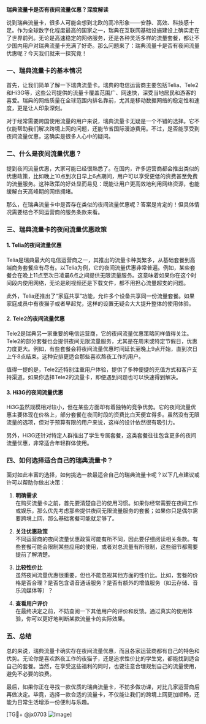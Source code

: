 **瑞典流量卡是否有夜间流量优惠？深度解读**

说到瑞典流量卡，很多人可能会想到北欧的高冷形象——安静、高效、科技感十足。作为全球数字化程度最高的国家之一，瑞典在互联网基础设施建设上确实走在了世界前列。无论是高速稳定的网络服务，还是各种灵活多样的流量套餐，都让不少国内用户对瑞典流量卡充满了好奇。那么问题来了：瑞典流量卡是否有夜间流量优惠呢？今天我们就来一探究竟！

### 一、瑞典流量卡的基本情况

首先，让我们简单了解一下瑞典流量卡。瑞典的电信运营商主要包括Telia、Tele2和Hi3G等，这些公司提供的流量卡覆盖范围广、网速快，深受当地居民和游客的喜爱。瑞典的网络质量在全球范围内排名靠前，尤其是移动数据网络的稳定性和速度，更是让人印象深刻。

对于经常需要跨国使用流量的用户来说，瑞典流量卡无疑是一个不错的选择。它不仅能帮助我们解决跨境上网的问题，还能节省国际漫游费用。不过，是否能享受到夜间流量优惠，这确实是很多人心中的疑问。

### 二、什么是夜间流量优惠？

提到夜间流量优惠，大家可能已经很熟悉了。在国内，许多运营商都会推出类似的优惠政策，比如晚上10点到次日早上6点期间，用户可以享受更低的资费甚至免费的流量服务。这种政策的好处显而易见：既能让用户更高效地利用网络资源，也能缓解白天高峰期的网络拥堵。

那么，在瑞典流量卡中是否存在类似的夜间流量优惠呢？答案是肯定的！但具体情况需要结合不同运营商的服务条款来看。

### 三、瑞典流量卡的夜间流量优惠政策

#### 1. Telia的夜间流量优惠

Telia是瑞典最大的电信运营商之一，其推出的流量卡种类繁多，从基础套餐到高端商务套餐应有尽有。以Telia为例，它的夜间流量优惠非常普遍。例如，某些套餐会在晚上11点至次日凌晨6点之间提供无限流量服务。这意味着如果你在这个时间段内使用网络，无论是刷视频还是下载文件，都不用担心流量超支的问题。

此外，Telia还推出了“家庭共享”功能，允许多个设备共享同一份流量套餐。如果家庭成员中有夜猫子或者早起党，这样的设置无疑会大大提升整体的使用体验。

#### 2. Tele2的夜间流量优惠

Tele2是瑞典另一家重要的电信运营商，它的夜间流量优惠策略同样值得关注。Tele2的部分套餐也会提供夜间无限流量服务，尤其是在周末或特定节假日，优惠力度更大。例如，有些套餐会将夜间流量优惠时间延长至晚上9点开始，直到次日上午8点结束。这种安排更适合那些喜欢熬夜工作的用户。

值得一提的是，Tele2还特别注重用户体验，提供了多种便捷的充值方式和客户支持渠道。如果你选择Tele2的流量卡，即便遇到问题也可以快速得到解决。

#### 3. Hi3G的夜间流量优惠

Hi3G虽然规模相对较小，但在某些方面却有着独特的竞争优势。它的夜间流量优惠主要体现在价格上，部分套餐在夜间时段的资费比白天便宜得多。虽然没有无限流量的选项，但对于预算有限的用户来说，这样的设计依然很有吸引力。

另外，Hi3G还针对特定人群推出了学生专属套餐，这类套餐往往包含更多的夜间流量优惠，非常适合年轻群体使用。

### 四、如何选择适合自己的瑞典流量卡？

面对如此丰富的选择，如何挑选一款最适合自己的瑞典流量卡呢？以下几点建议或许可以帮助你做出决策：

1. **明确需求**  
   在购买流量卡之前，首先要清楚自己的使用习惯。如果你经常需要在夜间工作或娱乐，那么优先考虑那些提供夜间无限流量服务的套餐；如果你只是偶尔需要跨境上网，那么基础套餐可能就足够了。

2. **关注优惠政策**  
   不同运营商的夜间流量优惠政策可能有所不同，因此要仔细阅读相关条款。有些套餐可能会限制某些应用的使用，或者对总流量有所限制，这些细节都需要提前了解清楚。

3. **比较性价比**  
   虽然夜间流量优惠很重要，但也不能忽视其他方面的性价比。比如，套餐的价格是否合理？是否包含语音通话服务？是否有额外的增值服务（如云存储、音乐流媒体等）？

4. **查看用户评价**  
   在最终决定之前，不妨查阅一下其他用户的评价和反馈。通过真实的使用体验，你可以更好地判断某款流量卡的实际效果。

### 五、总结

总的来说，瑞典流量卡确实存在夜间流量优惠，而且各家运营商都有自己的特色和优势。无论你是喜欢熬夜工作的夜猫子，还是追求性价比的学生党，都能找到适合自己的套餐。当然，在享受这些福利的同时，也要注意合理规划自己的流量使用，避免不必要的浪费。

最后，如果你正在寻找一款优质的瑞典流量卡，不妨多做功课，对比几家运营商后再做决定。毕竟，选择一款合适的流量卡，不仅能让我们的跨境上网更加顺畅，还能为日常生活增添一份便利与乐趣。

[TG💪+ @jx0703 ![Image](https://github.com/user-attachments/assets/dbca1d08-cadb-493c-b0ec-ad6f7a83f270)]